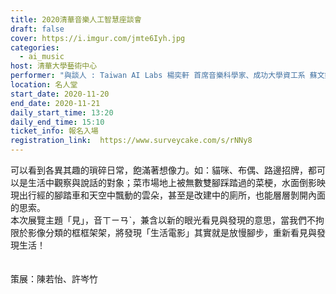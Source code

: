 ```yaml
---
title: 2020清華音樂人工智慧座談會
draft: false
cover: https://i.imgur.com/jmte6Iyh.jpg
categories:
  - ai_music
host: 清華大學藝術中心
performer: "與談人 : Taiwan AI Labs 楊奕軒 首席音樂科學家、成功大學資工系 蘇文鈺 教授、清華大學動機系 丁川康  教授"
location: 名人堂
start_date: 2020-11-20
end_date: 2020-11-21
daily_start_time: 13:20
daily_end_time: 15:10
ticket_info: 報名入場
registration_link:  https://www.surveycake.com/s/rNNy8
---
```

可以看到各異其趣的瑣碎日常，飽滿著想像力。如：貓咪、布偶、路邊招牌，都可以是生活中觀察與說話的對象；菜市場地上被無數雙腳踩踏過的菜梗，水面倒影映現出行經的腳踏車和天空中飄動的雲朵，甚至是改建中的廁所，也能層層剝開內面的思索。\
本次展覽主題「見」，音ㄒㄧㄢˋ，兼含以新的眼光看見與發現的意思，當我們不拘限於影像分類的框框架架，將發現「生活電影」其實就是放慢腳步，重新看見與發現生活！\
\
\
策展：陳若怡、許岑竹